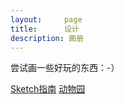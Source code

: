 ```yaml
---
layout:     page
title:      设计
description: 画册
---
```


尝试画一些好玩的东西：-）

[Sketch指南](./sketch-tools.html)
[动物园](./zoo.html)